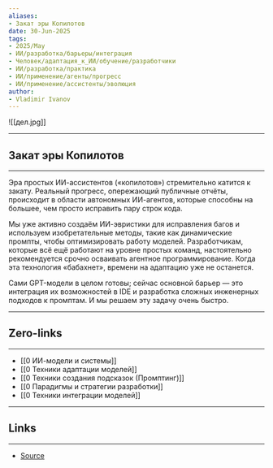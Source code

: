 ```yaml
---
aliases: 
- Закат эры Копилотов 
date: 30-Jun-2025
tags:
- 2025/May
- ИИ/разработка/барьеры/интеграция
- Человек/адаптация_к_ИИ/обучение/разработчики
- ИИ/разработка/практика
- ИИ/применение/агенты/прогресс
- ИИ/применение/ассистенты/эволюция
author:
- Vladimir Ivanov
---
```

![[дел.jpg]]

-----
##  Закат эры Копилотов 
-----
Эра простых ИИ-ассистентов («копилотов») стремительно катится к закату. Реальный прогресс, опережающий публичные отчёты, происходит в области автономных ИИ-агентов, которые способны на большее, чем просто исправить пару строк кода.

Мы уже активно создаём ИИ-эвристики для исправления багов и используем изобретательные методы, такие как динамические промпты, чтобы оптимизировать работу моделей. Разработчикам, которые всё ещё работают на уровне простых команд, настоятельно рекомендуется срочно осваивать агентное программирование. Когда эта технология «бабахнет», времени на адаптацию уже не останется.

Сами GPT-модели в целом готовы; сейчас основной барьер — это интеграция их возможностей в IDE и разработка сложных инженерных подходов к промптам. И мы решаем эту задачу очень быстро.

---
## Zero-links
---
- [[0 ИИ-модели и системы]]
- [[0 Техники адаптации моделей]]
- [[0 Техники создания подсказок (Промптинг)]]
- [[0 Парадигмы и стратегии разработки]]
- [[0 Техники интеграции моделей]]

---
## Links
---
- [Source](https://t.me/turboproject/1682)